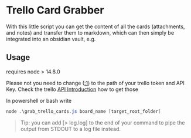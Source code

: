 # Trello Card Grabber

With this little script you can get the content of all the cards (attachments, and notes) and transfer them to markdown, which can then simply be integrated into an obsidian vault, e.g.

## Usage

requires node > 14.8.0

Please not you need to change ([:1](./grab_trello_cards.js#L1)) to the path of your trello token and API Key.
Check the trello [API Introduction](https://developer.atlassian.com/cloud/trello/guides/rest-api/api-introduction/) how to get those

In powershell or bash write

```powershell
node .\grab_trello_cards.js board_name [target_root_folder] 
```

> Tip: you can add [> log.log] to the end of your command to pipe the output from STDOUT to a log file instead.
